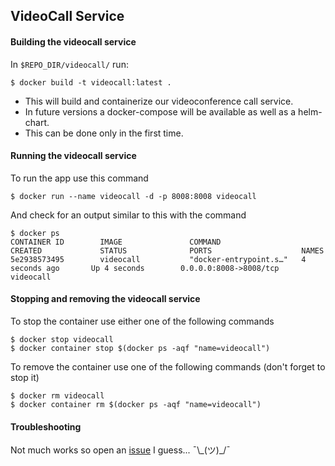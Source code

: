 ## VideoCall Service

#### Building the videocall service 

In `$REPO_DIR/videocall/` run:

```
$ docker build -t videocall:latest .
```

- This will build and containerize our videoconference call service.
- In future versions a docker-compose will be available as well as a helm-chart.
- This can be done only in the first time.

#### Running the videocall service

To run the app use this command

```
$ docker run --name videocall -d -p 8008:8008 videocall
```

And check for an output similar to this with the command
```
$ docker ps
CONTAINER ID        IMAGE               COMMAND                  CREATED             STATUS              PORTS                    NAMES
5e2938573495        videocall           "docker-entrypoint.s…"   4 seconds ago       Up 4 seconds        0.0.0.0:8008->8008/tcp   videocall
```
#### Stopping and removing the videocall service

To stop the container use either one of the following commands
```
$ docker stop videocall
$ docker container stop $(docker ps -aqf "name=videocall") 
```

To remove the container use one of the following commands (don't forget to stop it)
```
$ docker rm videocall
$ docker container rm $(docker ps -aqf "name=videocall") 
```

#### Troubleshooting

Not much works so open an [issue](https://github.com/gjmarques/healthconnective/issues/new) I guess... ¯\\\_(ツ)_/¯

